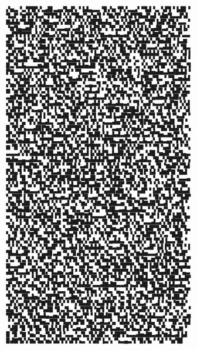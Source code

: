 ▞▅▃▝▃▜▜▛▞▃▟▊▃▄▞▙▟▚▝▐▟▄▃▃▝▊▞▅▝▛▞▃▃▞▝▜▟▝▃▝▟▜▝▐▟▉▝▜▃▛▝▆▜▚▜▃▞▜▜▜▟▝▞▞▜▙▞▚▞▅▜▝▝▇▞▛▃▛▟▜▜▙▟▚▟▝▟▆▜▃▃▛▟▇▟▟▞▜▟█▞▝▟▇▃▄▞▞▟▊▞▝▞▞▟█▜▙▟▄▝▆▝▞▟▆▜▃▞▜▛▐▟▛▟▜▞▃▃▝▝▆▜▄▃▅▛▐▝▞▟▜▞▃▃▄▞▃▟▜▝▐▟▜▞▚▝▛▃▛▞▜▞▞▟▐▞▄▟▉▃▞▜▚▟▐▞▄▟▜▜▜▜▚▞▞▟▆▃▞▞▅▟▐▞▜▜▞▟▞▞▆▃▄▃▙▃▄▛▐▞▙▃▜▟▇▜▃▞▆▃▛▃▃▟▚▝▅▟▝▞▝▟▆▝▛▝▛▝▅▟▟▟▉▃▆▞▆▜▚▝▅▞▙▞▚▞▙▟▟▞▄▜▅▟▉▝▐▃▆▜▛▃▃▞▝▜▞▟▇▟▐▞▄▜▚▜▙▞▞▝▇▃▞▝▇▞▟▝█▞▆▃▛▟▊▃▃▞▃▟▟▞▞▝█▃▚▟▚▜▟▝▆▝▃▟▟▝▃▝▄▜▚▝▇▜▅▝▐▃▛▝▞▞▃▜▙▞▝▝█▟▟▟▟▝▇▟▞▝▝▟▐▜▄▜▄▟▛▝▆▟█▝▅▜▝▃▙▃▅▃▚▟▐▟▛▟▜▟▇▞▚▞▙▝▃▝▞▝▞▃▛▝▞▟▚▟▟▝▉▃▜▃▙▃▃▃▆▟▉▝█▜▄▞▛▜▟▟▅▟▊▝▇▝▟▃▚▞▝▃▝▃▝▞▄▞▟▜▛▝▞▜▙▃▜▛▇▃▃▞▞▞▃▞▚▟▃▞▅▟▟▝▝▜▃▃▅▃▝▞▚▟█▜▛▟▉▝▐▝▆▟▅▟▅▃▙▟█▟▟▝▃▝▄▜▟▟▚▝▄▜▞▝█▜▃▝▆▃▟▞▛▟▄▝▝▝▉▜▞▟▅▜▙▝▐▜▙▞▜▃▝▝▜▃▅▟▟▞▅▞▙▟▜▃▞▟▟▃▃▜▟▞▆▜▛▃▝▃▄▃▜▝▚▝▄▃▝▟▝▞▛▜▟▜▄▞▃▟▚▜▄▞▞▃▆▝▅▜▙▛▐▝▞▃▜▝▛▟▄▜▚▞▄▝▄▟▃▟▝▝▇▝▟▟▄▝▚▃▝▟▇▜▚▜▝▃▜▟▛▟▄▃▆▛▇▜▟▜▛▝▆▜▄▝▆▞▆▟▚▟▝▟▃▟▃▃▛▞▛▃▜▝▛▝▝▞▜▞▄▟▅▟▜▟▉▞▛▞▜▝▆▝▛▜▟▝▄▜▄▟▅▞▄▝▊▟▆▜▃▟▟▝▃▟▃▟▄▃▞▝▜▝▄▟▚▃▃▞▄▛▇▝▞▟▞▟▛▛▐▟▚▃▄▞▜▝▐▝▅▝▜▟▛▞▚▝▟▝▞▝█▛▇▝▟▟█▟▐▞▞▃▝▟▝▜▚▞▞▝▟▜▙▜▛▜▝▃▝▟▐▝▚▞▆▟█▝▉▞▄▟▚▜▝▜▚▟▐▃▟▛▇▛▇▜▚▞▜▝▜▃▜▝▚▃▛▝▝▃▜▝▄▝▛▞▟▃▟▃▝▃▟▝▅▞▃▞▆▝▛▞▚▃▃▟▅▜▞▞▆▝▉▛▇▃▙▝▆▟▊▝▜▝▉▝▛▟▚▃▃▟▉▛▇▞▃▞▞▟▛▜▛▟▐▞▃▛▐▝▝▃▄▞▛▞▅▟▞▃▅▜▝▜▙▜▟▟▜▝▚▟▚▞▛▜▝▝▛▞▛▝▜▟▇▟▄▞▛▃▅▝▇▟▉▞▟▃▙▟▃▟▞▟▅▜▃▞▛▜▅▃▆▞▛▝▅▟▆▞▅▟▇▃▙▝▛▜▜▃▃▞▙▝▐▞▄▟▐▞▝▝█▜▙▃▆▞▆▃▞▃▙▃▞▃▙▃▄▞▜▜▞▞▆▝█▝▞▞▃▝▆▜▚▟▛▞▜▝▉▃▛▃▜▜▛▛▐▝▝▛▐▟▛▞▞▟▇▝▝▝▜▝▄▟▝▟▝▝▚▃▃▃▞▞▛▟▆▟▊▟█▃▆▟▚▟▚▞▙▟▐▞▟▟▜▃▙▟▉▞▙▟▝▃▝▟█▝▅▟▛▝▅▜▄▃▆▟▅▃▄▃▟▟▃▝▝▟▟▃▜▟▅▜▚▝▆▟▟▟▟▜▄▟▜▝▐▜▝▃▟▟▃▝█▃▚▜▛▜▛▞▚▝█▝▜▜▄▛▇▞▚▟▐▞▛▝▝▜▟▝▃▟▐▜▝▝▄▜▞▟▝▜▜▞▜▞▅▝▄▝▊▝▆▟▛▞▜▟▛▟▄▜▝▝▊▃▆▝▞▜▃▟▝▟▉▟▚▜▅▜▛▃▆▝▉▟▜▞▆▃▜▝▊▛▐▟▝▟▆▛▇▝▇▟▟▟▊▝▉▝▚▟▜▝▟▜▛▟█▜▙▟▊▟▄▟▊▃▟▞▜▟▇▃▚▟▊▝▅▞▄▝▃▝▝▃▙▝▃▃▄▞▞▟▝▜▚▞▞▜▜▃▛▃▜▝▝▟▃▛▇▜▄▟▆▝▟▞▟▟▛▝▜▞▟▝▊▝▝▞▝▟▅▜▝▜▙▜▃▃▅▜▅▃▃▞▛▝▆▃▙▜▝▜▃▞▄▟▐▝▊▝▄▟▉▟▇▝▞▝▚▟▛▝▐▟▛▝▜▝█▟▄▟▚▞▜▛▐▝█▝▃▝▛▃▙▃▅▃▛▟▛▝▉▃▄▞▜▞▜▝▜▟▛▟▃▝▃▃▝▝▉▞▙▟▞▝▜▟▛▞▆▞▛▟▇▝▛▞▛▜▝▞▝▃▟▝▚▝▆▞▝▟▇▃▛▟▇▃▅▝█▞▜▟▇▟▉▜▃▟▝▃▆▜▝▟▟▜▅▟█▞▄▜▞▃▛▞▆▝▄▝▉▃▝▃▞▞▄▝▜▟█▃▄▟▃▟▇▟▄▝▝▞▆▞▚▞▝▝▊▝▄▝▜▟▟▃▞▟▇▜▙▟▐▜▝▜▅▞▛▛▇▜▃▃▃▞▆▜▙▝▜▞▜▝▆▝▚▛▐▝▚▛▐▟▊▜▄▃▚▝▐▝▊▝▆▝█▞▜▃▆▝▜▟▇▛▇▟▟▞▚▝▊▝▇▞▞▜▞▞▅▝▃▃▟▃▞▞▙▜▜▜▞▝▛▟▚▞▞▟▄▞▝▞▚▜▙▝▄▟▆▞▙▜▚▝▅▝▞▜▅▃▅▜▚▝▟▛▐▟▛▜▞▜▞▝█▞▜▃▚▝▊▝▉▝▇▜▃▝▜▜▚▝▆▟▅▜▝▝▜▞▝▝▊▜▛▃▝▝▇▝▞▃▜▟▛▜▝▞▃▝█▟▊▝▟▜▚▞▚▞▞▃▛▜▙▝▇▟▅▝▊▝▇▞▞▃▙▞▝▞▄▟▟▃▝▃▚▟▞▞▜▝▛▟▐▃▃▜▙▝▝▞▝▞▅▞▚▞▝▞▙▟▛▝▟▃▟▟▐▞▆▟▟▟▅▝▅▃▄▛▇▝▇▝▞▃▟▛▐▟▐▜▝▞▜▝▐▜▙▟▃▟▛▝▝▞▄▟▊▃▆▝▚▝▊▟▜▃▚▟▞▃▜▃▝▃▃▜▚▞▆▟▅▃▃▞▞▟▆▝▉▟▛▞▃▝▊▃▜▞▃▜▛▝▚▟▃▝▛▛▇▝▉▝▄▞▄▜▅▟▜▝▅▜▙▝█▝▇▃▆▜▚▜▟▜▅▃▙▛▇▃▃▟▛▝▚▞▃▝▊▜▞▝▚▜▃▝▚▟▜▃▝▜▄▟▞▜▙▜▛▜▚▝▇▟▐▟▊▜▟▝▃▜▄▟▄▟▅▜▃▃▙▜▜▝▉▞▜▃▅▞▃▟▝▝█▞▆▃▚▞▜▃▜▜▛▜▞▟▉▜▄▝▆▜▄▟▊▟█▝▄▃▃▟▅▝▝▃▝▟▛▝▜▟▜▝▜▝▞▜▚▝▟▝▛▞▟▜▝▜▟▃▚▟▐▟█▟▃▞▙▟▝▟█▃▙▟▛▟▚▞▛▟▚▟▄▝▛▟▝▛▇▜▟▝▛▟▟▟▞▃▃▟▇▟▇▃▃▟▚▃▛▟█▝█▝▆▟▐▟▄▟▄▝▚▝▅▟▅▃▝▝▉▟▝▝▛▃▃▝█▞▅▃▜▜▅▝▞▜▃▝▄▃▝▞▝▃▄▝▄▟▜▜▅▜▜▃▆▞▛▜▚▞▃▜▙▟▅▞▃▜▛▜▙▞▃▟▆▞▃▞▞▝▝▃▚▞▅▝▅▝▉▞▃▛▇▃▛▜▜▝▊▟█▃▛▃▛▞▄▞▛▞▚▛▇▜▙▜▞▞▝▝▚▜▙▟▛▞▙▟▜▜▚▝▆▝▊▃▜▃▞▝▃▟▝▝▆▝▇▟▞▟▄▜▝▞▜▟▜▝▚▟█▝▊▃▜▃▝▃▜▜▜▝▆▜▝▟▉▝▛▞▜▞▚▟▛▞▝▞▙▜▞▝▃▝▄▝▜▛▇▜▃▝▊▞▙▟▄▃▅▞▟▜▃▜▃▞▛▝▐▟█▟▇▝▜▃▟▝▆▜▅▞▟▟▃▃▞▝▚▞▞▃▆▝▝▃▛▞▙▝▛▜▅▃▜▜▞▜▄▞▄▛▇▝▇▞▃▟▃▞▄▝▟▟▞▞▙▝▛▟▄▝▛▞▝▜▛▃▜▟▝▟█▝▉▝▊▜▙▝▊▟▞▟▐▜▝▃▅▃▞▜▟▃▛▟▜▃▅▃▜▞▙▃▛▃▛▝▆▞▚▃▜▃▆▝▉▝▊▝▇▝▅▞▚▃▜▞▚▟▝▃▃▝▃▜▃▜▞▟▛▃▝▟█▜▚▃▃▟▅▟▇▃▟▞▆▟▃▟▐▟▉▟▇▜▞▞▆▞▙▞▅▞▟▞▛▞▟▜▚▃▝▞▟▛▐▃▚▝▚▃▄▃▜▝▉▞▙▝▝▟▝▝▅▜▉
